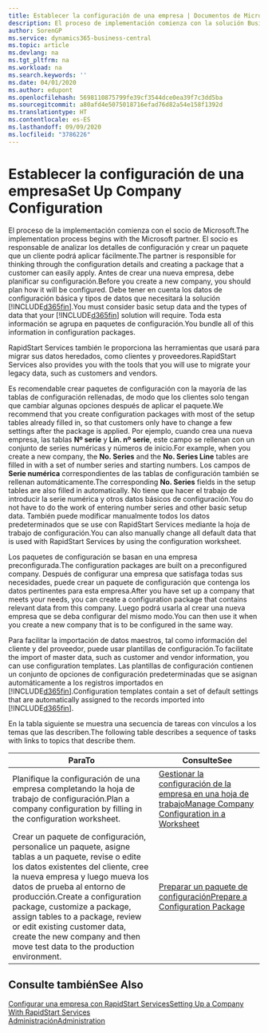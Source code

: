 ```yaml
---
title: Establecer la configuración de una empresa | Documentos de Microsoft
description: El proceso de implementación comienza con la solución Business Central requerida. Toda esta información se agrupa en paquetes de configuración.
author: SorenGP
ms.service: dynamics365-business-central
ms.topic: article
ms.devlang: na
ms.tgt_pltfrm: na
ms.workload: na
ms.search.keywords: ''
ms.date: 04/01/2020
ms.author: edupont
ms.openlocfilehash: 5698110875799fe39cf3544dce0ea39f7c3dd5ba
ms.sourcegitcommit: a80afd4e5075018716efad76d82a54e158f1392d
ms.translationtype: HT
ms.contentlocale: es-ES
ms.lasthandoff: 09/09/2020
ms.locfileid: "3786226"
---
```

# <a name="set-up-company-configuration"></a><span data-ttu-id="ba3f1-104">Establecer la configuración de una empresa</span><span class="sxs-lookup"><span data-stu-id="ba3f1-104">Set Up Company Configuration</span></span>
<span data-ttu-id="ba3f1-105">El proceso de la implementación comienza con el socio de Microsoft.</span><span class="sxs-lookup"><span data-stu-id="ba3f1-105">The implementation process begins with the Microsoft partner.</span></span> <span data-ttu-id="ba3f1-106">El socio es responsable de analizar los detalles de configuración y crear un paquete que un cliente podrá aplicar fácilmente.</span><span class="sxs-lookup"><span data-stu-id="ba3f1-106">The partner is responsible for thinking through the configuration details and creating a package that a customer can easily apply.</span></span> <span data-ttu-id="ba3f1-107">Antes de crear una nueva empresa, debe planificar su configuración.</span><span class="sxs-lookup"><span data-stu-id="ba3f1-107">Before you create a new company, you should plan how it will be configured.</span></span> <span data-ttu-id="ba3f1-108">Debe tener en cuenta los datos de configuración básica y tipos de datos que necesitará la solución [!INCLUDE[d365fin](includes/d365fin_md.md)].</span><span class="sxs-lookup"><span data-stu-id="ba3f1-108">You must consider basic setup data and the types of data that your [!INCLUDE[d365fin](includes/d365fin_md.md)] solution will require.</span></span> <span data-ttu-id="ba3f1-109">Toda esta información se agrupa en paquetes de configuración.</span><span class="sxs-lookup"><span data-stu-id="ba3f1-109">You bundle all of this information in configuration packages.</span></span>

<span data-ttu-id="ba3f1-110">RapidStart Services también le proporciona las herramientas que usará para migrar sus datos heredados, como clientes y proveedores.</span><span class="sxs-lookup"><span data-stu-id="ba3f1-110">RapidStart Services also provides you with the tools that you will use to migrate your legacy data, such as customers and vendors.</span></span>  

<span data-ttu-id="ba3f1-111">Es recomendable crear paquetes de configuración con la mayoría de las tablas de configuración rellenadas, de modo que los clientes solo tengan que cambiar algunas opciones después de aplicar el paquete.</span><span class="sxs-lookup"><span data-stu-id="ba3f1-111">We recommend that you create configuration packages with most of the setup tables already filled in, so that customers only have to change a few settings after the package is applied.</span></span> <span data-ttu-id="ba3f1-112">Por ejemplo, cuando crea una nueva empresa, las tablas **Nº serie** y **Lín. nº serie**, este campo se rellenan con un conjunto de series numéricas y números de inicio.</span><span class="sxs-lookup"><span data-stu-id="ba3f1-112">For example, when you create a new company, the **No. Series** and the **No. Series Line** tables are filled in with a set of number series and starting numbers.</span></span> <span data-ttu-id="ba3f1-113">Los campos de **Serie numérica** correspondientes de las tablas de configuración también se rellenan automáticamente.</span><span class="sxs-lookup"><span data-stu-id="ba3f1-113">The corresponding **No. Series** fields in the setup tables are also filled in automatically.</span></span> <span data-ttu-id="ba3f1-114">No tiene que hacer el trabajo de introducir la serie numérica y otros datos básicos de configuración.</span><span class="sxs-lookup"><span data-stu-id="ba3f1-114">You do not have to do the work of entering number series and other basic setup data.</span></span> <span data-ttu-id="ba3f1-115">También puede modificar manualmente todos los datos predeterminados que se use con RapidStart Services mediante la hoja de trabajo de configuración.</span><span class="sxs-lookup"><span data-stu-id="ba3f1-115">You can also manually change all default data that is used with RapidStart Services by using the configuration worksheet.</span></span>  

<span data-ttu-id="ba3f1-116">Los paquetes de configuración se basan en una empresa preconfigurada.</span><span class="sxs-lookup"><span data-stu-id="ba3f1-116">The configuration packages are built on a preconfigured company.</span></span> <span data-ttu-id="ba3f1-117">Después de configurar una empresa que satisfaga todas sus necesidades, puede crear un paquete de configuración que contenga los datos pertinentes para esta empresa.</span><span class="sxs-lookup"><span data-stu-id="ba3f1-117">After you have set up a company that meets your needs, you can create a configuration package that contains relevant data from this company.</span></span> <span data-ttu-id="ba3f1-118">Luego podrá usarla al crear una nueva empresa que se deba configurar del mismo modo.</span><span class="sxs-lookup"><span data-stu-id="ba3f1-118">You can then use it when you create a new company that is to be configured in the same way.</span></span>  

<span data-ttu-id="ba3f1-119">Para facilitar la importación de datos maestros, tal como información del cliente y del proveedor, puede usar plantillas de configuración.</span><span class="sxs-lookup"><span data-stu-id="ba3f1-119">To facilitate the import of master data, such as customer and vendor information, you can use configuration templates.</span></span> <span data-ttu-id="ba3f1-120">Las plantillas de configuración contienen un conjunto de opciones de configuración predeterminadas que se asignan automáticamente a los registros importados en [!INCLUDE[d365fin](includes/d365fin_md.md)].</span><span class="sxs-lookup"><span data-stu-id="ba3f1-120">Configuration templates contain a set of default settings that are automatically assigned to the records imported into [!INCLUDE[d365fin](includes/d365fin_md.md)].</span></span>

<span data-ttu-id="ba3f1-121">En la tabla siguiente se muestra una secuencia de tareas con vínculos a los temas que las describen.</span><span class="sxs-lookup"><span data-stu-id="ba3f1-121">The following table describes a sequence of tasks with links to topics that describe them.</span></span>

|<span data-ttu-id="ba3f1-122">**Para**</span><span class="sxs-lookup"><span data-stu-id="ba3f1-122">**To**</span></span>|<span data-ttu-id="ba3f1-123">**Consulte**</span><span class="sxs-lookup"><span data-stu-id="ba3f1-123">**See**</span></span>|  
|------------|-------------|  
|<span data-ttu-id="ba3f1-124">Planifique la configuración de una empresa completando la hoja de trabajo de configuración.</span><span class="sxs-lookup"><span data-stu-id="ba3f1-124">Plan a company configuration by filling in the configuration worksheet.</span></span>|[<span data-ttu-id="ba3f1-125">Gestionar la configuración de la empresa en una hoja de trabajo</span><span class="sxs-lookup"><span data-stu-id="ba3f1-125">Manage Company Configuration in a Worksheet</span></span>](admin-how-to-manage-company-configuration-in-a-worksheet.md)|  
|<span data-ttu-id="ba3f1-126">Crear un paquete de configuración, personalice un paquete, asigne tablas a un paquete, revise o edite los datos existentes del cliente, cree la nueva empresa y luego mueva los datos de prueba al entorno de producción.</span><span class="sxs-lookup"><span data-stu-id="ba3f1-126">Create a configuration package, customize a package, assign tables to a package, review or edit existing customer data, create the new company and then move test data to the production environment.</span></span>|[<span data-ttu-id="ba3f1-127">Preparar un paquete de configuración</span><span class="sxs-lookup"><span data-stu-id="ba3f1-127">Prepare a Configuration Package</span></span>](admin-how-to-prepare-a-configuration-package.md)| 

## <a name="see-also"></a><span data-ttu-id="ba3f1-128">Consulte también</span><span class="sxs-lookup"><span data-stu-id="ba3f1-128">See Also</span></span>  
[<span data-ttu-id="ba3f1-129">Configurar una empresa con RapidStart Services</span><span class="sxs-lookup"><span data-stu-id="ba3f1-129">Setting Up a Company With RapidStart Services</span></span>](admin-set-up-a-company-with-rapidstart.md)  
[<span data-ttu-id="ba3f1-130">Administración</span><span class="sxs-lookup"><span data-stu-id="ba3f1-130">Administration</span></span>](admin-setup-and-administration.md)
